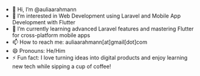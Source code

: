 - 👋 Hi, I’m @auliaarahmann  
- 👀 I’m interested in Web Development using Laravel and Mobile App Development with Flutter  
- 🌱 I’m currently learning advanced Laravel features and mastering Flutter for cross-platform mobile apps    
- 📫 How to reach me: auliaarahmann[at]gmail[dot]com  
- 😄 Pronouns: He/Him  
- ⚡ Fun fact: I love turning ideas into digital products and enjoy learning new tech while sipping a cup of coffee!
